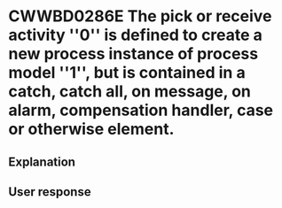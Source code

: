 # CWWBD0286E The pick or receive activity ''0'' is defined to create a new process instance of process model ''1'', but is contained in a catch, catch all, on message, on alarm, compensation handler, case or otherwise element.

## Explanation

## User response